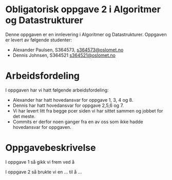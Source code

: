 # Obligatorisk oppgave 2 i Algoritmer og Datastrukturer

Denne oppgaven er en innlevering i Algoritmer og Datastrukturer. 
Oppgaven er levert av følgende studenter:
* Alexander Paulsen, S364573, s364573@oslomet.no
* Dennis Johnsen, S364521 s364521@oslomet.no
# Arbeidsfordeling

I oppgaven har vi hatt følgende arbeidsfordeling:
* Alexander har hatt hovedansvar for oppgave 1, 3, 4 og 8. 
* Dennis har hatt hovedansvar for oppgave 2,5,6 og 7.
* Vi har levert litt fra begge pcer siden vi har sittet sammen og jobbet for det meste. 
* Commits er derfor noen ganger fra en av oss som ikke hadde hovedansvar for oppgaven.

# Oppgavebeskrivelse

I oppgave 1 så gikk vi frem ved å 

I oppgave 2 så brukte vi en ... til å ...
